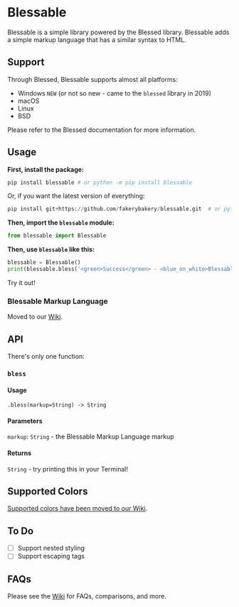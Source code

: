 # Blessable

Blessable is a simple library powered by the Blessed library. Blessable adds a simple markup language that has a similar syntax to HTML.

## Support

Through Blessed, Blessable supports almost all platforms:

 - Windows `NEW` (or not so new - came to the `blessed` library in 2019)
 - macOS
 - Linux
 - BSD

Please refer to the Blessed documentation for more information.

## Usage

**First, install the package:**

```python
pip install blessable # or python -m pip install blessable
```

Or, if you want the latest version of everything:

```python
pip install git+https://github.com/fakerybakery/blessable.git  # or python -m pip install git+https://github.com/fakerybakery/blessable.git
```

**Then, import the `blessable` module:**

```python
from blessable import Blessable
```

**Then, use `blessable` like this:**

```python
blessable = Blessable()
print(blessable.bless('<green>Success</green> - <blue_on_white>Blessable has been installed!</blue_on_white>'))
```

Try it out!

### Blessable Markup Language

Moved to our [Wiki](https://github.com/fakerybakery/blessable/wiki/Documentation#blessable-markup-language).

## API

There's only one function:

### `bless`

#### Usage

```
.bless(markup=String) -> String
```

#### Parameters

`markup`: `String` - the Blessable Markup Language markup

#### Returns

`String` - try printing this in your Terminal!

## Supported Colors

[Supported colors have been moved to our Wiki](https://github.com/fakerybakery/blessable/wiki/Documentation#supported-colors).

## To Do

 - [ ] Support nested styling
 - [ ] Support escaping tags

## FAQs

Please see the [Wiki](https://github.com/fakerybakery/blessable/wiki) for FAQs, comparisons, and more.

